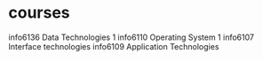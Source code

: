 # courses
info6136 Data Technologies 1
info6110 Operating System 1
info6107 Interface technologies
info6109 Application Technologies
